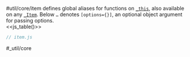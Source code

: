 #util/core/item defines global aliases for functions on [`_this`](https://mindbox.io/#MindPage/core/properties/_this), also available on any [`_Item`](https://mindbox.io/#MindPage/core/_Item). Below `…` denotes `[options={}]`, an optional object argument for passing options.  
<<js_table()>>

```js_removed:item.js
// item.js
```

#_util/core